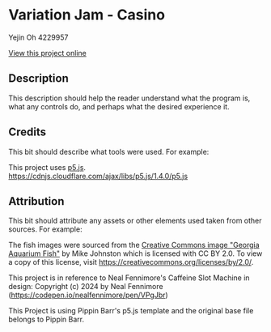 # Variation Jam - Casino

Yejin Oh 4229957

[View this project online](URL_FOR_THE_RUNNING_PROJECT)

## Description

This description should help the reader understand what the program is, what any controls do, and perhaps what the desired experience it.

## Credits

This bit should describe what tools were used. For example:

This project uses [p5.js](https://p5js.org).
https://cdnjs.cloudflare.com/ajax/libs/p5.js/1.4.0/p5.js 

## Attribution

This bit should attribute any assets or other elements used taken from other sources. For example:

The fish images were sourced from the [Creative Commons image "Georgia Aquarium Fish"](https://search.creativecommons.org/photos/96f6f770-eac1-488c-8abb-16bee7bcc874) by Mike Johnston which is licensed with CC BY 2.0. To view a copy of this license, visit https://creativecommons.org/licenses/by/2.0/.

This project is in reference to Neal Fennimore's Caffeine Slot Machine in design: Copyright (c) 2024 by Neal Fennimore (https://codepen.io/nealfennimore/pen/VPgJbr)

This Project is using Pippin Barr's p5.js template and the original base file belongs to Pippin Barr.